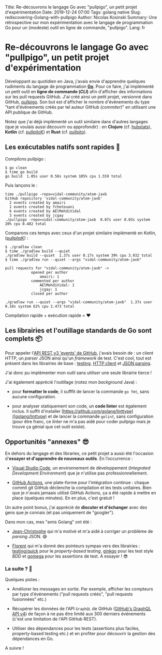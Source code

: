 Title: Re-découvrons le langage Go avec "pullpigo", un petit projet d'expérimentation
Date: 2019-12-24 07:00
Tags: golang native
Slug: rediscovering-Golang-with-pullpigo
Author: Nicolas Kosinski
Summary: Une rétrospective sur mon expérimentation avec le langage de programmation Go pour un (modeste) outil en ligne de commande, "pullpigo".
Lang: fr

# Re-découvrons le langage Go avec "pullpigo", un petit projet d'expérimentation

Développant au quotidien en Java, j'avais envie d'apprendre quelques rudiments du langage de programmation __[Go](https://golang.org/)__.
Pour ce faire, j'ai implémenté un petit outil en __ligne de commande (_CLI_)__ afin d'afficher des informations sur les pull requests GitHub.
J'ai créé ainsi un petit projet, versionné dans GitHub, [pullpigo](https://github.com/nicokosi/pullpigo). Son but 
est d'afficher le nombre d'événements du type "tant d'événements créés par tel auteur GitHub (_commiter_)" en utilisant une API publique de GitHub.

Notez que j'ai déjà implémenté un outil similaire dans d'autres langages (que je voulais aussi découvrir ou approfondir) : en __Clojure__ (cf. [hubstats](https://github.com/nicokosi/hubstats)), __Kotlin__ (cf. [pullpitoK](https://github.com/nicokosi/pullpitoK)) et __Rust__ (cf. [pullpito](https://github.com/nicokosi/pullpito)).

## Les exécutables natifs sont rapides 🚀

Compilons pullpigo :

```shell
$ go clean
$ time go build
go build  1.05s user 0.58s system 105% cpu 1.559 total
```
Puis lançons le :
```shell
time ./pullpigo -repo=vidal-community/atom-jaxb
GitHub repository 'vidal-community/atom-jaxb'
  2 events created by amairi
  1 events created by fchetouani
  6 events created by AElMehdiVidal
  3 events created by jcgay
./pullpigo -repo=vidal-community/atom-jaxb  0.07s user 0.03s system 20% cpu 0.482 total
```

Comparons ces temps avec ceux d'un projet similaire implémenté en Kotlin, ([pullpitoK](https://github.com/nicokosi/pullpitoK/)) :
```shell
$ ./gradlew clean
$ time ./gradlew build --quiet
./gradlew build --quiet  1.37s user 0.17s system 39% cpu 3.932 total
$ time ./gradlew run --quiet --args "vidal-community/atom-jaxb"

pull requests for "vidal-community/atom-jaxb" ->
            opened per author
                amairi: 1
            commented per author
                AElMehdiVidal: 1
                jcgay: 1
            closed per author

./gradlew run --quiet --args "vidal-community/atom-jaxb"  1.37s user 0.18s system 62% cpu 2.473 total
```
Compilation rapide + exécution rapide = ❤️

## Les librairies et l'outillage standards de Go sont complets 📦

Pour appeler l'[API REST v3 'events' de GitHub](https://developer.github.com/v3/activity/events/), j'avais besoin de : un client HTTP, un _parser_ JSON ainsi qu'un _framework_ de test. C'est cool, tout est présent dans les librairies de base : [testing](https://golang.org/pkg/testing/), [HTTP client](https://golang.org/pkg/net/http/) et [JSON parsing](https://golang.org/pkg/encoding/json/).

J'ai donc pu implémenter mon outil sans utiliser une seule librairie tierce !

J'ai également apprécié l'outillage (notez mon _background_ Java) :

- pour __formatter le code__, il sufffit de lancer la commande `go fmt`, sans aucune configuration.

- pour analyser statiquement son code, un __code linter__ est également inclus. Il suffit d'installer [https://github.com/golang/linttype]([golang/linttype) et de lancer la commande `golint`, sans configuration (pour être franc, ce _linter_ ne m'a pas aidé pour coder pullpigo mais je trouve ça génial que cet outil existe).

## Opportunités "annexes" 😎

En dehors du langage et des libraries, ce petit projet a aussi été l'occasion d'**essayer et d'apprendre de nouveaux outils**. En l’occurrence :

- [Visual Studio Code](https://code.visualstudio.com/), un environnement de développement (_Integrated Development Environment_) que je n'utilise pas professionnellement.

- [GitHub Actions](https://github.com/features/actions), une plate-forme pour l'intégration continue : chaque commit git GitHub déclenche la compilation et les tests unitaires. Bien que je n'avais jamaais utilisé GitHub Actions, ça a été rapide à mettre en place (quelques minutes). En en plus, c'est gratuit ! 

Un autre point bonus, j'ai apprécié de **discuter et d'échanger** avec des gens que je connais (et pas uniquement de "googler").

Dans mon cas, mes "amis Golang" ont été :

- [Jean-Christophe](https://github.com/jcgay/) qui m'a motivé et m'a aidé à corriger un problème de _parsing_ JSON. 😅

- [Florent](https://github.com/fbiville) qui m'a donné des pointeurs sympas vers des librairies : [testing/quick](https://golang.org/pkg/testing/quick/) pour le _property-based testing_, [ginkgo](https://github.com/onsi/ginkgo) pour les test style _BDD_ et [gomega](https://github.com/onsi/gomega) pour les assertions de test. A essayer ! 😎

### La suite ? 🔮

Quelques pistes :

- Améliorer les messages en sortie. Par exemple, afficher les compteurs par type d'événements ("pull requests créés", "pull requests fusionnées" etc.)

- Récupérer les données de l'API `GraphQL` de GitHub ([GitHub's GraphQL API v4](https://developer.github.com/v4/)) de façon à ne pas être limité aux 300 derniers événements (c'est une limitation de l'API GitHub REST).

- Utiliser des dépendances pour les tests (assertions plus faciles, property-based testing etc.) et en profiter pour découvrir la gestion des dépendances en Go.

A suivre !